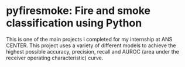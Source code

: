 # pyfiresmoke: Fire and smoke classification using Python

This is one of the main projects I completed for my internship at ANS CENTER. This project uses a variety of different models to achieve the highest possible accuracy, precision, recall and AUROC (area under the receiver operating characteristic) curve.

